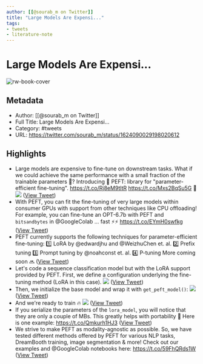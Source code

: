 ```yaml
---
author: [[@sourab_m on Twitter]]
title: "Large Models Are Expensi..."
tags: 
- tweets
- literature-note
---
```

# Large Models Are Expensi...

![rw-book-cover](https://pbs.twimg.com/profile_images/1616378799624687618/IrF7Ft2r.jpg)

## Metadata
- Author: [[@sourab_m on Twitter]]
- Full Title: Large Models Are Expensi...
- Category: #tweets
- URL: https://twitter.com/sourab_m/status/1624090029198020612

## Highlights
- Large models are expensive to fine-tune on downstream tasks. What if we could achieve the same performance with a small fraction of the trainable parameters 🤑?
  Introducing 🤗 PEFT: library for "parameter-efficient fine-tuning".
  https://t.co/Rj8eM9tltR
  https://t.co/Mxs2BqSu5G
  🧵 
  ![](https://pbs.twimg.com/media/FontRPdaMAIgmv_.jpg) ([View Tweet](https://twitter.com/sourab_m/status/1624090029198020612))
- With PEFT, you can fit the fine-tuning of very large models within consumer GPUs with support from other techniques like CPU offloading!
  For example, you can fine-tune an OPT-6.7b with PEFT and `bitsandbytes` in @GoogleColab ... fast ⚡️⚡️
  https://t.co/EYmH0swfkg ([View Tweet](https://twitter.com/sourab_m/status/1624090033333628929))
- PEFT currently supports the following techniques for parameter-efficient fine-tuning:
  1️⃣ LoRA by @edwardjhu and @WeizhuChen et. al.
  2️⃣ Prefix tuning
  3️⃣ Prompt tuning by @noahconst et. al.
  4️⃣ P-tuning
  More coming soon 🔜 ([View Tweet](https://twitter.com/sourab_m/status/1624090036106039299))
- Let's code a sequence classification model but with the LoRA support provided by PEFT.
  First, we define a configuration underlying the fine-tuning method (LoRA in this case). 
  ![](https://pbs.twimg.com/media/FontSNVaEAARXIo.png) ([View Tweet](https://twitter.com/sourab_m/status/1624090043815165952))
- Then, we initialize the base model and wrap it with `get_peft_model()`: 
  ![](https://pbs.twimg.com/media/FontSuAaAAUejOJ.jpg) ([View Tweet](https://twitter.com/sourab_m/status/1624090053868949505))
- And we're ready to train 🔥 
  ![](https://pbs.twimg.com/media/FontTTiagAEWEWF.jpg) ([View Tweet](https://twitter.com/sourab_m/status/1624090062458867713))
- If you serialize the parameters of the `lora_model`, you will notice that they are only a couple of MBs. This greatly helps with portability 💼
  Here is one example:
  https://t.co/Qmkurh1HJ3 ([View Tweet](https://twitter.com/sourab_m/status/1624090066405724161))
- We strive to make PEFT as modality-agnostic as possible. So, we have tested different methods offered by PEFT for various NLP tasks, DreamBooth training, image segmentation & more!
  Check out our examples and @GoogleColab notebooks here:
  https://t.co/59FhQRds1W ([View Tweet](https://twitter.com/sourab_m/status/1624090069261860865))
